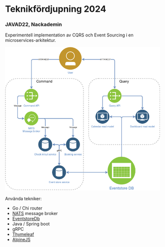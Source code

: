 # Teknikfördjupning 2024
### JAVAD22, Nackademin

Experimentell implementation av CQRS och Event Sourcing i en microservices-arkitektur.

![Diagram](https://github.com/thomaskrut/tekf/blob/main/diagram.png?raw=true)

Använda tekniker:
 - Go / Chi router
 - [NATS](https://nats.io/) message broker
 - [EventstoreDb](https://www.eventstore.com/)
 - Java / Spring boot
 - gRPC
 - [Thymeleaf](https://www.thymeleaf.org/)
 - [AlpineJS](https://alpinejs.dev/)
